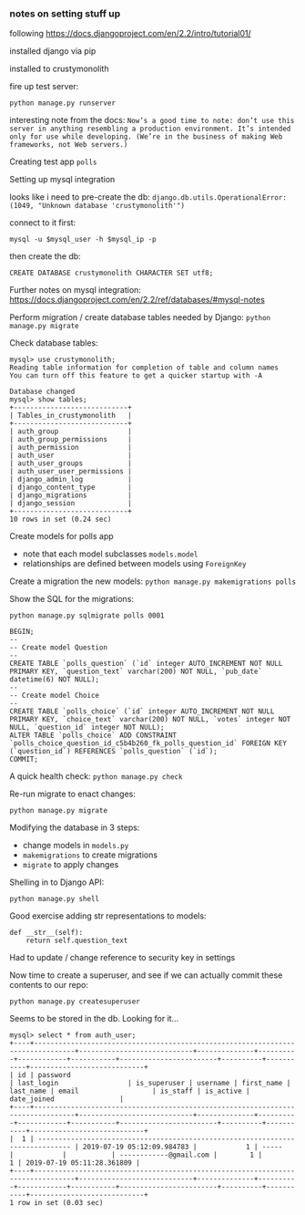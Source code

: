 ### notes on setting stuff up 

following https://docs.djangoproject.com/en/2.2/intro/tutorial01/

installed django via pip 


installed to crustymonolith

fire up test server: 

`python manage.py runserver`


interesting note from the docs: ```Now’s a good time to note: don’t use this server in anything resembling a production environment. It’s intended only for use while developing. (We’re in the business of making Web frameworks, not Web servers.)```


Creating test app `polls`

Setting up mysql integration

looks like i need to pre-create the db:
```django.db.utils.OperationalError: (1049, "Unknown database 'crustymonolith'")```

connect to it first: 

`mysql -u $mysql_user -h $mysql_ip -p`

then create the db:

`CREATE DATABASE crustymonolith CHARACTER SET utf8;`

Further notes on mysql integration:
https://docs.djangoproject.com/en/2.2/ref/databases/#mysql-notes

Perform migration / create database tables needed by Django:
`python manage.py migrate`

Check database tables:

```
mysql> use crustymonolith;
Reading table information for completion of table and column names
You can turn off this feature to get a quicker startup with -A

Database changed
mysql> show tables;
+----------------------------+
| Tables_in_crustymonolith   |
+----------------------------+
| auth_group                 |
| auth_group_permissions     |
| auth_permission            |
| auth_user                  |
| auth_user_groups           |
| auth_user_user_permissions |
| django_admin_log           |
| django_content_type        |
| django_migrations          |
| django_session             |
+----------------------------+
10 rows in set (0.24 sec)
```


Create models for polls app 

- note that each model subclasses `models.model`
- relationships are defined between models using `ForeignKey`


Create a migration the new models: `python manage.py makemigrations polls`

Show the SQL for the migrations:

`python manage.py sqlmigrate polls 0001`

```
BEGIN;
--
-- Create model Question
--
CREATE TABLE `polls_question` (`id` integer AUTO_INCREMENT NOT NULL PRIMARY KEY, `question_text` varchar(200) NOT NULL, `pub_date` datetime(6) NOT NULL);
--
-- Create model Choice
--
CREATE TABLE `polls_choice` (`id` integer AUTO_INCREMENT NOT NULL PRIMARY KEY, `choice_text` varchar(200) NOT NULL, `votes` integer NOT NULL, `question_id` integer NOT NULL);
ALTER TABLE `polls_choice` ADD CONSTRAINT `polls_choice_question_id_c5b4b260_fk_polls_question_id` FOREIGN KEY (`question_id`) REFERENCES `polls_question` (`id`);
COMMIT;
```

A quick health check: `python manage.py check`

Re-run migrate to enact changes: 

`python manage.py migrate`

Modifying the database in 3 steps:

- change models in `models.py`
- `makemigrations` to create migrations
- `migrate` to apply changes 

Shelling in to Django API: 

`python manage.py shell` 

Good exercise adding str representations to models:

```
def __str__(self):
    return self.question_text
```

Had to update / change reference to security key in settings 

Now time to create a superuser, and see if we can actually commit these contents to our repo:

`python manage.py createsuperuser`

Seems to be stored in the db. Looking for it...
```
mysql> select * from auth_user;
+----+--------------------------------------------------------------------------------+----------------------------+--------------+----------+------------+-----------+------------------------+----------+-----------+----------------------------+
| id | password                                                                       | last_login                 | is_superuser | username | first_name | last_name | email                  | is_staff | is_active | date_joined                |
+----+--------------------------------------------------------------------------------+----------------------------+--------------+----------+------------+-----------+------------------------+----------+-----------+----------------------------+
|  1 | ------------------------------------------------------------------------------ | 2019-07-19 05:12:09.984783 |            1 | -----    |            |           | ------------@gmail.com |        1 |         1 | 2019-07-19 05:11:28.361809 |
+----+--------------------------------------------------------------------------------+----------------------------+--------------+----------+------------+-----------+------------------------+----------+-----------+----------------------------+
1 row in set (0.03 sec)
```


